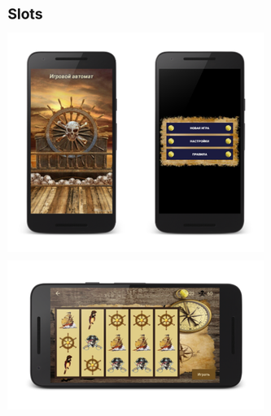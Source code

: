 # Slots

![Image alt](https://github.com/lightray13/Slots/blob/master/screenshots/screen1.png)

![Image alt](https://github.com/lightray13/Slots/blob/master/screenshots/screen2.png)
